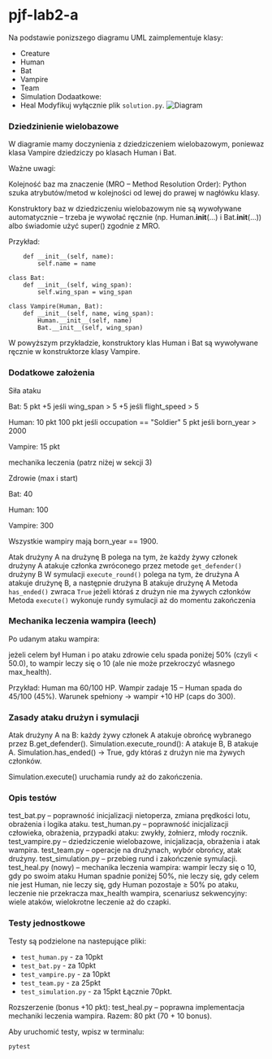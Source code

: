 # pjf-lab2-a

Na podstawie ponizszego diagramu UML zaimplementuje klasy:
- Creature
- Human
- Bat
- Vampire
- Team
- Simulation
Dodaatkowe:
- Heal
Modyfikuj wyłącznie plik `solution.py`.
![Diagram](vampireExtendedWithSimulation.png)

### Dziedzinienie wielobazowe
W diagramie mamy doczynienia z dziedziczeniem wielobazowym, poniewaz klasa Vampire dziedziczy po klasach Human i Bat.

Ważne uwagi:

Kolejność baz ma znaczenie (MRO – Method Resolution Order): Python szuka atrybutów/metod w kolejności od lewej do prawej w nagłówku klasy.

Konstruktory baz w dziedziczeniu wielobazowym nie są wywoływane automatycznie – trzeba je wywołać ręcznie (np. Human.__init__(...) i Bat.__init__(...)) albo świadomie użyć super() zgodnie z MRO.

Przykład:
```class Human:
    def __init__(self, name):
        self.name = name

class Bat:
    def __init__(self, wing_span):
        self.wing_span = wing_span

class Vampire(Human, Bat):
    def __init__(self, name, wing_span):
        Human.__init__(self, name)
        Bat.__init__(self, wing_span)

```
W powyższym przykładzie, konstruktory klas Human i Bat są wywoływane ręcznie w konstruktorze klasy Vampire.

### Dodatkowe założenia

Siła ataku

Bat: 5 pkt
+5 jeśli wing_span > 5
+5 jeśli flight_speed > 5

Human: 10 pkt
100 pkt jeśli occupation == "Soldier"
5 pkt jeśli born_year > 2000

Vampire: 15 pkt

mechanika leczenia (patrz niżej w sekcji 3)

Zdrowie (max i start)

Bat: 40

Human: 100

Vampire: 300

Wszystkie wampiry mają born_year == 1900.

Atak drużyny A na drużynę B polega na tym, że każdy żywy członek drużyny A atakuje członka zwróconego przez metode `get_defender()` drużyny B
W symulacji `execute_round()` polega na tym, że drużyna A atakuje drużynę B, a następnie drużyna B atakuje drużynę A
Metoda `has_ended()` zwraca `True` jeżeli któraś z drużyn nie ma żywych członków
Metoda `execute()` wykonuje rundy symulacji aż do momentu zakończenia

### Mechanika leczenia wampira (leech)
Po udanym ataku wampira:

jeżeli celem był Human i po ataku zdrowie celu spada poniżej 50% (czyli < 50.0),
to wampir leczy się o 10 (ale nie może przekroczyć własnego max_health).

Przykład: Human ma 60/100 HP. Wampir zadaje 15 – Human spada do 45/100 (45%). Warunek spełniony → wampir +10 HP (caps do 300).

### Zasady ataku drużyn i symulacji

Atak drużyny A na B: każdy żywy członek A atakuje obrońcę wybranego przez B.get_defender().
Simulation.execute_round():
A atakuje B,
B atakuje A.
Simulation.has_ended() → True, gdy któraś z drużyn nie ma żywych członków.

Simulation.execute() uruchamia rundy aż do zakończenia.

### Opis testów

test_bat.py – poprawność inicjalizacji nietoperza, zmiana prędkości lotu, obrażenia i logika ataku.
test_human.py – poprawność inicjalizacji człowieka, obrażenia, przypadki ataku: zwykły, żołnierz, młody rocznik.
test_vampire.py – dziedziczenie wielobazowe, inicjalizacja, obrażenia i atak wampira.
test_team.py – operacje na drużynach, wybór obrońcy, atak drużyny.
test_simulation.py – przebieg rund i zakończenie symulacji.
test_heal.py (nowy) – mechanika leczenia wampira:
wampir leczy się o 10, gdy po swoim ataku Human spadnie poniżej 50%,
nie leczy się, gdy celem nie jest Human,
nie leczy się, gdy Human pozostaje ≥ 50% po ataku,
leczenie nie przekracza max_health wampira,
scenariusz sekwencyjny: wiele ataków, wielokrotne leczenie aż do czapki.

### Testy jednostkowe
Testy są podzielone na nastepujące pliki:
- `test_human.py` - za 10pkt
- `test_bat.py` - za 10pkt
- `test_vampire.py` - za 10pkt
- `test_team.py` - za 25pkt
- `test_simulation.py` - za 15pkt
Łącznie 70pkt.

Rozszerzenie (bonus +10 pkt):
test_heal.py – poprawna implementacja mechaniki leczenia wampira.
Razem: 80 pkt (70 + 10 bonus).

Aby uruchomić testy, wpisz w terminalu:
```bash
pytest
```
